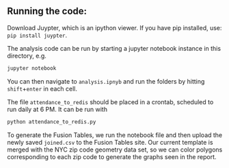 ## Running the code:

Download Juypter, which is an ipython viewer.
If you have pip installed, use: `pip install juypter`.

The analysis code can be run by starting a jupyter notebook
instance in this directory, e.g.

```bash
jupyter notebook
```
You can then navigate to `analysis.ipnyb` and run the folders
by hitting `shift`+`enter` in each cell.

The file `attendance_to_redis` should be placed in a crontab,
scheduled to run daily at 6 PM. It can be run with 

```bash
python attendance_to_redis.py
```

To generate the Fusion Tables, we run the notebook file and
then upload the newly saved `joined.csv` to the Fusion Tables
site. Our current template is merged with the NYC zip code
geometry data set, so we can color polygons corresponding
to each zip code to generate the graphs seen in the report.
